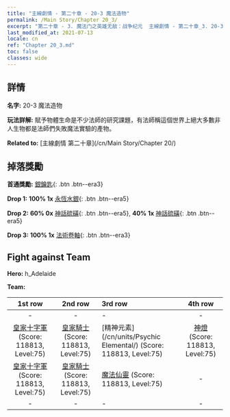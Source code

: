```yaml
---
title: "主線劇情 - 第二十章 - 20-3 魔法造物"
permalink: /Main Story/Chapter 20_3/
excerpt: "第二十章 - 3. 魔法门之英雄无敌：战争纪元  主線劇情 - 第二十章_3. 20-3 魔法造物"
last_modified_at: 2021-07-13
locale: cn
ref: "Chapter 20_3.md"
toc: false
classes: wide
---
```


## 詳情

 **名字:** 20-3 魔法造物

 **玩法詳解:** 賦予物體生命是不少法師的研究課題，有法師稱這個世界上絕大多數非人生物都是法師們失敗魔法實驗的產物。

 **Related to:** [主線劇情 第二十章](/cn/Main Story/Chapter 20/)

## 掉落獎勵

 **首通獎勵:** [銀鑰匙](/cn/Items/con_693/){: .btn .btn--era3}

 **Drop 1:** **100% 1x** [永恆水銀](/cn/Items/mat_70/){: .btn .btn--era5}

 **Drop 2:** **60% 0x** [神話硫磺](/cn/Items/mat_64/){: .btn .btn--era5}, **40% 1x** [神話硫磺](/cn/Items/mat_64/){: .btn .btn--era5}

 **Drop 3:** **100% 1x** [法術卷軸](/cn/Items/con_694/){: .btn .btn--era3}


## Fight against Team
 **Hero:** h_Adelaide

 **Team:**


  | 1st row | 2nd row | 3rd row | 4th row |
  |:----:|:----:|:----|:----:|
  | - | - | - | - |
  | [皇家十字軍](/cn/units/Swordsman/) (Score: 118813, Level:75)  | [皇家騎士](/cn/units/Cavalier/) (Score: 118813, Level:75)  | [精神元素](/cn/units/Psychic Elemental/) (Score: 118813, Level:75)  | [神燈](/cn/units/Genie/) (Score: 118813, Level:75)  |
  | [皇家十字軍](/cn/units/Swordsman/) (Score: 118813, Level:75)  | [皇家騎士](/cn/units/Cavalier/) (Score: 118813, Level:75)  | [魔法仙靈](/cn/units/Sprite/) (Score: 118813, Level:75)  | - |
  | - | - | - | - |


